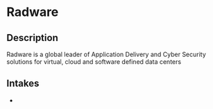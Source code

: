# Radware

## Description
Radware is a global leader of Application Delivery and Cyber Security solutions for virtual, cloud and software defined data centers

## Intakes
*

